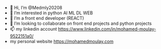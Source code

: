 - 👋 Hi, I’m @Medmly20208
- 👀 I’m interested in python AI ML DL WEB
- 🌱 I’m a front end developer (REACT)
- 💞️ I’m looking to collaborate on front end projects and python projects
- 📫 my linkedin account https://www.linkedin.com/in/mohamed-moulay-9522151a0/
- my personal website https://mohamedmoulay.com

<!---
Medmly20208/Medmly20208 is a ✨ special ✨ repository because its `README.md` (this file) appears on your GitHub profile.
You can click the Preview link to take a look at your changes.
--->
